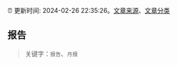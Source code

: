 :alarm_clock: 更新时间: 2024-02-26 22:35:26。[文章来源](/README.md)、[文章分类](/TAGS.md)

## 报告


> 关键字：`报告`、`月报`




